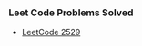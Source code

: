 ### Leet Code Problems Solved  
- [LeetCode 2529](https://leetcode.com/problems/maximum-count-of-positive-integer-and-negative-integer/?envType=daily-question&envId=2025-03-12)